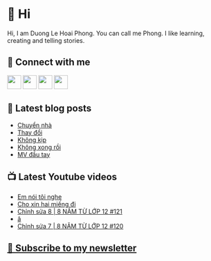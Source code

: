 # 👋 Hi

Hi, I am Duong Le Hoai Phong. You can call me Phong. I like learning, creating and telling stories.

## 🔗 Connect with me
[<img height="32" width="32" src="https://cdn.jsdelivr.net/npm/simple-icons@v3/icons/youtube.svg" />](https://www.youtube.com/channel/UCXykqt3V2-9bYXKWZRcH0rA)
[<img height="32" width="32" src="https://cdn.jsdelivr.net/npm/simple-icons@v3/icons/instagram.svg" />](https://www.instagram.com/dlhoaiphong)
[<img height="32" width="32" src="https://cdn.jsdelivr.net/npm/simple-icons@v3/icons/facebook.svg" />](https://www.facebook.com/dlhoaiphong)
[<img height="32" width="32" src="https://cdn.jsdelivr.net/npm/simple-icons@v3/icons/linkedin.svg" />](https://www.linkedin.com/in/dlhoaiphong)

## 📝 Latest blog posts

<!-- BLOG-POST-LIST:START -->
- [Chuyển nhà](https://phongduong.dev/blog/2021/09/chuyen-nha/)
- [Thay đổi](https://phongduong.dev/blog/2021/09/thay-doi/)
- [Không kịp](https://phongduong.dev/blog/2021/09/khong-kip/)
- [Không xong rồi](https://phongduong.dev/blog/2021/09/khong-xong-roi/)
- [MV đầu tay](https://phongduong.dev/blog/2021/09/mv-dau-tay/)
<!-- BLOG-POST-LIST:END -->

## 📺 Latest Youtube videos

<!-- YOUTUBE-VIDEO-LIST:START -->
- [Em nói tôi nghe](https://www.youtube.com/watch?v=jjoIl_6A4xU)
- [Cho xin hai miếng đi](https://www.youtube.com/watch?v=PxZfc19Fdhc)
- [Chỉnh sửa 8 | 8 NĂM TỪ LỚP 12 #121](https://www.youtube.com/watch?v=JcXALmV-nbA)
- [â](https://www.youtube.com/watch?v=9f1rjuz6CSQ)
- [Chỉnh sửa 7 | 8 NĂM TỪ LỚP 12 #120](https://www.youtube.com/watch?v=N-Kd4XMvmdg)
<!-- YOUTUBE-VIDEO-LIST:END -->

## [💌 Subscribe to my newsletter](https://phongever.substack.com/)
